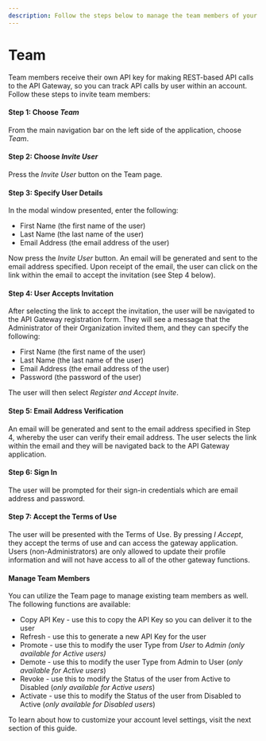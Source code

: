 ```yaml
---
description: Follow the steps below to manage the team members of your account.
---
```


# Team

Team members receive their own API key for making REST-based API calls to the API Gateway, so you can track API calls by user within an account.  Follow these steps to invite team members:

#### Step 1:  Choose _Team_

From the main navigation bar on the left side of the application, choose _Team_.

#### Step 2:  Choose _Invite User_

Press the _Invite User_ button on the Team page.

#### Step 3:  Specify User Details

In the modal window presented, enter the following:

* First Name (the first name of the user)
* Last Name (the last name of the user)
* Email Address (the email address of the user)

Now press the _Invite User_ button.  An email will be generated and sent to the email address specified.  Upon receipt of the email, the user can click on the link within the email to accept the invitation (see Step 4 below). &#x20;

#### Step 4: User Accepts Invitation

After selecting the link to accept the invitation, the user will be navigated to the API Gateway registration form.  They will see a message that the Administrator of their Organization invited them, and they can specify the following:

* First Name (the first name of the user)
* Last Name (the last name of the user)
* Email Address (the email address of the user)
* Password (the password of the user)

The user will then select _Register and Accept Invite_.

#### Step 5:  Email Address Verification

An email will be generated and sent to the email address specified in Step 4, whereby the user can verify their email address.  The user selects the link within the email and they will be navigated back to the API Gateway application.

#### Step 6:  Sign In

The user will be prompted for their sign-in credentials which are email address and password.

#### Step 7:  Accept the Terms of Use

The user will be presented with the Terms of Use.  By pressing _I Accept_, they accept the terms of use and can access the gateway application.  Users (non-Administrators) are only allowed to update their profile information and will not have access to all of the other gateway functions.&#x20;

#### Manage Team Members

You can utilize the Team page to manage existing team members as well.  The following functions are available:

* Copy API Key - use this to copy the API Key so you can deliver it to the user
* Refresh - use this to generate a new API Key for the user
* Promote - use this to modify the user Type from _User_ to _Admin (only available for Active users)_
* Demote - use this to modify the user Type from Admin to User (_only available for Active users_)
* Revoke - use this to modify the Status of the user from Active to Disabled (_only available for Active users_)
* Activate - use this to modify the Status of the user from Disabled to Active (_only available for Disabled users_)&#x20;

To learn about how to customize your account level settings, visit the next section of this guide.
